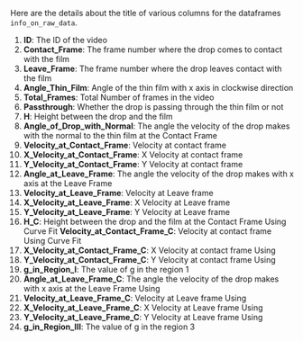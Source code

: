 Here are the details about the title of various columns for the dataframes `info_on_raw_data`.
1. **ID**: The ID of the video
2. **Contact_Frame**: The frame number where the drop comes to contact with the film
3. **Leave_Frame**: The frame number where the drop leaves contact with the film
4. **Angle_Thin_Film**: Angle of the thin film with x axis in clockwise direction
5. **Total_Frames**: Total Number of frames in the video
6. **Passthrough**: Whether the drop is passing through the thin film or not
7. **H**: Height between the drop and the film
8. **Angle_of_Drop_with_Normal**: The angle the velocity of the drop makes with the normal to the thin film at the Contact Frame
9. **Velocity_at_Contact_Frame**: Velocity at contact frame
10. **X_Velocity_at_Contact_Frame**: X Velocity at contact frame
11. **Y_Velocity_at_Contact_Frame**: Y Velocity at contact frame
12. **Angle_at_Leave_Frame**: The angle the velocity of the drop makes with x axis at the Leave Frame
13. **Velocity_at_Leave_Frame**: Velocity at Leave frame
14. **X_Velocity_at_Leave_Frame**: X Velocity at Leave frame
15. **Y_Velocity_at_Leave_Frame**: Y Velocity at Leave frame
16. **H_C**: Height between the drop and the film at the Contact Frame Using Curve Fit
**Velocity_at_Contact_Frame_C**: Velocity at contact frame Using Curve Fit
17. **X_Velocity_at_Contact_Frame_C**: X Velocity at contact frame Using
18. **Y_Velocity_at_Contact_Frame_C**: Y Velocity at contact frame Using
19. **g_in_Region_I**: The value of g in the region 1
20. **Angle_at_Leave_Frame_C**: The angle the velocity of the drop makes with x axis at the Leave Frame Using
21. **Velocity_at_Leave_Frame_C**: Velocity at Leave frame Using
22. **X_Velocity_at_Leave_Frame_C**: X Velocity at Leave frame Using
23. **Y_Velocity_at_Leave_Frame_C**: Y Velocity at Leave frame Using
24. **g_in_Region_III**: The value of g in the region 3